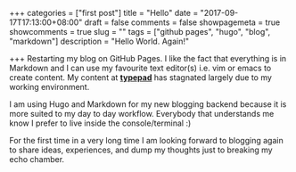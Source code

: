 +++
categories = ["first post"]
title = "Hello"
date = "2017-09-17T17:13:00+08:00"
draft = false
comments = false
showpagemeta = true
showcomments = true
slug = ""
tags = ["github pages", "hugo", "blog", "markdown"]
description = "Hello World. Again!"

+++
Restarting my blog on GitHub Pages. I like the fact that everything is in Markdown and I can use my favourite text editor(s) i.e. vim or emacs to create content. My content at **[typepad](http://edwardcher.typepad.com)** has stagnated largely due to my working environment. 

I am using Hugo and Markdown for my new blogging backend because it is more suited to my day to day workflow. Everybody that understands me know I prefer to live inside the console/terminal :) 

For the first time in a very long time I am looking forward to blogging again to share ideas, experiences, and dump my thoughts just to breaking my echo chamber.
